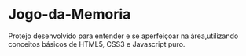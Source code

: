 # Jogo-da-Memoria
Protejo desenvolvido para entender e se aperfeiçoar na área,utilizando conceitos básicos de HTML5, CSS3 e Javascript puro.
